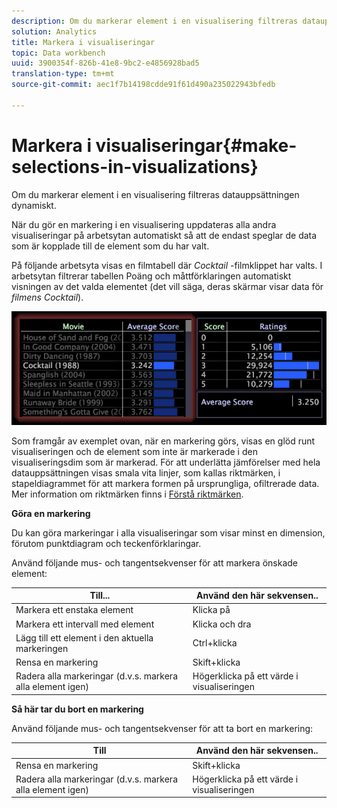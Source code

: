 ```yaml
---
description: Om du markerar element i en visualisering filtreras datauppsättningen dynamiskt.
solution: Analytics
title: Markera i visualiseringar
topic: Data workbench
uuid: 3900354f-826b-41e8-9bc2-e4856928bad5
translation-type: tm+mt
source-git-commit: aec1f7b14198cdde91f61d490a235022943bfedb

---
```



# Markera i visualiseringar{#make-selections-in-visualizations}

Om du markerar element i en visualisering filtreras datauppsättningen dynamiskt.

När du gör en markering i en visualisering uppdateras alla andra visualiseringar på arbetsytan automatiskt så att de endast speglar de data som är kopplade till de element som du har valt.

På följande arbetsyta visas en filmtabell där *Cocktail* -filmklippet har valts. I arbetsytan filtrerar tabellen Poäng och måttförklaringen automatiskt visningen av det valda elementet (det vill säga, deras skärmar visar data för *filmens Cocktail*).

![](assets/wsp_selection_Basic.png)

Som framgår av exemplet ovan, när en markering görs, visas en glöd runt visualiseringen och de element som inte är markerade i den visualiseringsdim som är markerad. För att underlätta jämförelser med hela datauppsättningen visas smala vita linjer, som kallas riktmärken, i stapeldiagrammet för att markera formen på ursprungliga, ofiltrerade data. Mer information om riktmärken finns i [Förstå riktmärken](../../../../home/c-get-started/c-vis/c-ustd-benchmks.md#concept-c7b0f4102e92458096f8c4765cbe2914).

**Göra en markering**

Du kan göra markeringar i alla visualiseringar som visar minst en dimension, förutom punktdiagram och teckenförklaringar.

Använd följande mus- och tangentsekvenser för att markera önskade element:

| Till... | Använd den här sekvensen.. |
|---|---|
| Markera ett enstaka element | Klicka på |
| Markera ett intervall med element | Klicka och dra |
| Lägg till ett element i den aktuella markeringen | Ctrl+klicka |
| Rensa en markering | Skift+klicka |
| Radera alla markeringar (d.v.s. markera alla element igen) | Högerklicka på ett värde i visualiseringen |

**Så här tar du bort en markering**

Använd följande mus- och tangentsekvenser för att ta bort en markering:

| Till | Använd den här sekvensen.. |
|---|---|
| Rensa en markering | Skift+klicka |
| Radera alla markeringar (d.v.s. markera alla element igen) | Högerklicka på ett värde i visualiseringen |

